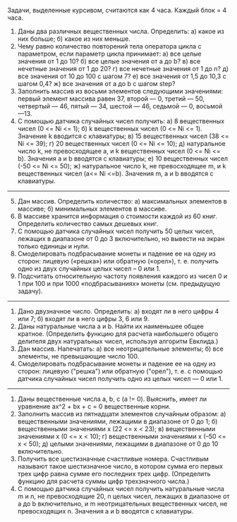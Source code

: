 Задачи, выделенные курсивом, считаются как 4 часа. Каждый блок = 4 часа.
1. Даны два различных вещественных числа. Определить: 
   а) какое из них больше; 
   б) какое из них меньше. 
2. Чему равно количество повторений тела оператора цикла с параметром, если параметр цикла принимает: 
   а) все целые значения от 1 до 10? 
   б) все целые значения от a до b? 
   в) все нечетные значения от 1 до 20?
   г) все нечетные значения от 1 до n?
   д) все значения от 10 до 100 с шагом 7?
   е) все значения от 1,5 до 10,3 с шагом 0,4?
   ж) все значения от a до b с шагом step?
3. Заполнить массив из восьми элементов следующими значениями: первый элемент массива равен 37, второй — 0, третий — 50, четвертый — 46, пятый — 34, шестой — 46, седьмой — 0, восьмой —13.
4.  С помощью датчика случайных чисел получить: 
   а) 8 вещественных чисел (0 <= Ni <= 1);
   б) k вещественных чисел (0 <= Ni <= 1). Значение k вводится с клавиатуры; 
   в) 15 вещественных чисел (38 <= Ni <= 39);
   г) 20 вещественных чисел (0 <= Ni <= 10);
   д) натуральное число k, не превосходящее a, и k вещественных чисел (0 <= Ni <= b). Значения a и b вводятся с клавиатуры; 
   е) 10 вещественных чисел (-50 <= Ni <= 50);
   ж) натуральное число k, не превосходящее m, и k вещественных чисел (a<= Ni <=b). Значения m, a и b вводятся с клавиатуры.

-------------------------------------------------------------------------------------------------------------------------
5. Дан массив. Определить количество:
   а)  максимальных элементов в массиве;
   б)  минимальных элементов в массиве.
6. В массиве хранится информация о стоимости каждой из 60 книг. Определить количество самых дешевых книг.
7. С помощью датчика случайных чисел получить 50 целых чисел, лежащих в диапазоне от 0 до 3 включительно, но вывести на экран только единицы и нули.
8. Смоделировать подбрасывание монеты и падение ее на одну из сторон: лицевую («решка») или обратную («орел»), т. е. получить одно из двух случайных целых чисел – 0 или 1.
9. Подсчитать относительную частоту появления каждого из чисел 0 и 1 при 100 и при 1000 «подбрасываниях» монеты (см. предыдущую задачу).

-------------------------------------------------------------------------------------------------------------
1. Дано двузначное число. Определить: 
   а) входят ли в него цифры 4 или 7; 
   б) входят ли в него цифры 3, 6 или 9. 
2. Даны натуральные числа a и b. Найти их наименьшее общее кратное. (Определить функцию для расчета наибольшего общего делителя двух натуральных чисел, используя алгоритм Евклида.) 
3. Дан массив. Напечатать: 
   а) все неотрицательные элементы; 
   б) все элементы, не превышающие число 100.
4. Смоделировать подбрасывание монеты и падение ее на одну из сторон: лицевую ("решка") или обратную ("орел"), т. е. с помощью датчика случайных чисел получить одно из целых чисел — 0 или 1. 

--------------------------------------------------------------------------
1. Даны вещественные числа a, b, c (a != 0). Выяснить, имеет ли уравнение ax^2 + bx + c = 0 вещественные корни.
2.  Заполнить массив из пятнадцати элементов случайным образом:
   а) вещественными значениями, лежащими в диапазоне от 0 до 1; 
   б) вещественными значениями х (22 <= х < 23); 
   в) вещественными значениями х (0 <= х < 10); 
   г) вещественными значениями х (–50 <= х < 50); 
   д) целыми значениями, лежащими в диапазоне от 0 до 10 включительно.
3. Получить все шестизначные счастливые номера. Счастливым называют такое шестизначное число, в котором сумма его первых трех цифр равна сумме его последних трех цифр. (Определить функцию для расчета суммы цифр трехзначного числа.)
4. С помощью датчика случайных чисел получить натуральные числа m и n, не превосходящие 20, n целых чисел, лежащих в диапазоне от a до b включительно, и m неотрицательных вещественных чисел, не превосходящих n. Значения a и b вводятся с клавиатуры. 